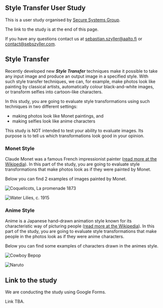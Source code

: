 ## Style Transfer User Study

This is a user study organised by [Secure Systems Group](https://ssg.aalto.fi).

The link to the study is at the end of this page.

If you have any questions contact us at sebastian.szyller@aalto.fi or contact@sebszyller.com.

## Style Transfer

Recently developed new _**Style Transfer**_ techniques make it possible to take any input image and produce an output image in a specified style. With such style transfer techniques, we can, for example, make photos look like painting by classical artists, automatically colour black-and-white images, or transform selfies into cartoon-like characters.

In this study, you are going to evaluate style transformations using such techniques in two different settings:
- making photos look like Monet paintings, and
- making selfies look like anime characters

This study is NOT intended to test your ability to evaluate images. Its purpose is to tell us which transformations look good in your opinion.

### Monet Style

Claude Monet was a famous French impressionist painter ([read more at the Wikipedia](https://en.wikipedia.org/wiki/Claude_Monet)).
In this part of the study, you are going to evaluate style transformations that make photos look as if they were painted by Monet.

Below you can find 2 examples of images painted by Monet.

![Coquelicots, La promenade 1873](https://upload.wikimedia.org/wikipedia/commons/2/29/Claude_Monet_037.jpg "Coquelicots, La promenade 1873")

![Water Lilies, c. 1915](https://upload.wikimedia.org/wikipedia/commons/3/37/Monet_-_Seerosen5.jpg "Water Lilies, c. 1915")

### Anime Style

Anime is a Japanese hand-drawn animation style known for its characteristic way of picturing people ([read more at the Wikipedia](https://en.wikipedia.org/wiki/Anime)).
In this part of the study, you are going to evaluate style transformations that make people in the photos look as if they were anime characters.

Below you can find some examples of characters drawn in the animes style.

![Cowboy Bepop](https://media.comicbook.com/2018/04/cowboy-bebop-1101537.jpeg "Cowboy Bepop")

![Naruto](https://miro.medium.com/max/1124/1*_YJT3Jed6sDDgpYeLeoqpQ.png "Naruto")

## Link to the study

We are conducting the study using Google Forms.

Link TBA.
